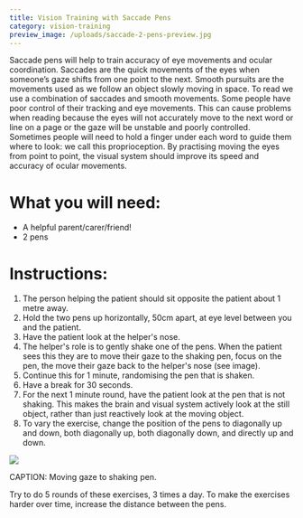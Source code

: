 ```yaml
---
title: Vision Training with Saccade Pens
category: vision-training
preview_image: /uploads/saccade-2-pens-preview.jpg
---
```

<div class="employee-heading">
<p>Saccade pens will help to train accuracy of eye movements and ocular coordination. Saccades are the quick movements of the eyes when someone’s gaze shifts from one point to the next. Smooth pursuits are the movements used as we follow an object slowly moving in space. To read we use a combination of saccades and smooth movements. Some people have poor control of their tracking and eye movements. This can cause problems when reading because the eyes will not accurately move to the next word or line on a page or the gaze will be unstable and poorly controlled. Sometimes people will need to hold a finger under each word to guide them where to look: we call this proprioception. By practising moving the eyes from point to point, the visual system should improve its speed and accuracy of ocular movements.</p>
</div>

# What you will need:

  * A helpful parent/carer/friend!
  * 2 pens

# Instructions:

  1. The person helping the patient should sit opposite the patient about 1 metre away. 
  2. Hold the two pens up horizontally, 50cm apart, at eye level between you and the patient. 
  3. Have the patient look at the helper's nose. 
  4. The helper's role is to gently shake one of the pens. When the patient sees this they are to move their gaze to the shaking pen, focus on the pen, the move their gaze back to the helper's nose (see image).
  5. Continue this for 1 minute, randomising the pen that is shaken. 
  6. Have a break for 30 seconds.
  7. For the next 1 minute round, have the patient look at the pen that is not shaking. This makes the brain and visual system actively look at the still object, rather than just reactively look at the moving object.
  8. To vary the exercise, change the position of the pens to diagonally up and down, both diagonally up, both diagonally down, and directly up and down.

![](/uploads/saccade-2-pens.jpg)

CAPTION: Moving gaze to shaking pen.

Try to do 5 rounds of these exercises, 3 times a day. To make the exercises harder over time, increase the distance between the pens.
